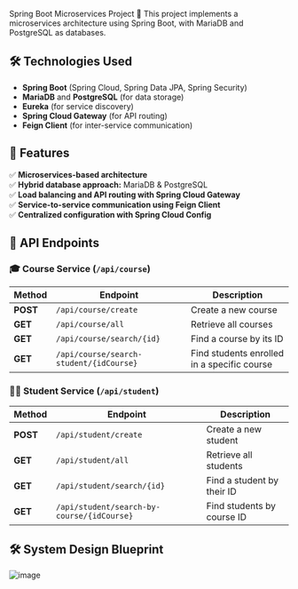 Spring Boot Microservices Project 🚀
This project implements a microservices architecture using Spring Boot, with MariaDB and PostgreSQL as databases.

## 🛠️ Technologies Used  
- **Spring Boot** (Spring Cloud, Spring Data JPA, Spring Security)  
- **MariaDB** and **PostgreSQL** (for data storage)  
- **Eureka** (for service discovery)  
- **Spring Cloud Gateway** (for API routing)  
- **Feign Client** (for inter-service communication)  

## 📌 Features  
✅ **Microservices-based architecture**  
✅ **Hybrid database approach:** MariaDB & PostgreSQL  
✅ **Load balancing and API routing with Spring Cloud Gateway**  
✅ **Service-to-service communication using Feign Client**  
✅ **Centralized configuration with Spring Cloud Config**  


## 📡 API Endpoints  

### 🎓 **Course Service** (`/api/course`)  
| Method | Endpoint | Description |
|--------|----------|-------------|
| **POST** | `/api/course/create` | Create a new course |
| **GET** | `/api/course/all` | Retrieve all courses |
| **GET** | `/api/course/search/{id}` | Find a course by its ID |
| **GET** | `/api/course/search-student/{idCourse}` | Find students enrolled in a specific course |

### 🧑‍🎓 **Student Service** (`/api/student`)  
| Method | Endpoint | Description |
|--------|----------|-------------|
| **POST** | `/api/student/create` | Create a new student |
| **GET** | `/api/student/all` | Retrieve all students |
| **GET** | `/api/student/search/{id}` | Find a student by their ID |
| **GET** | `/api/student/search-by-course/{idCourse}` | Find students by course ID |




## 🛠️ System Design Blueprint

![image](https://github.com/user-attachments/assets/7083a3eb-f0f5-4785-98fb-e6e861a67d41)
